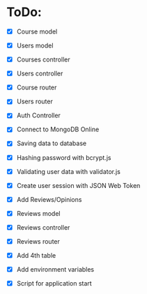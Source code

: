 # ToDo:

 

- [X] Course model

- [X] Users model

- [X] Courses controller

- [X] Users controller

- [X] Course router

- [X] Users router

- [X] Auth Controller

- [X] Connect to MongoDB Online

- [X] Saving data to database

- [X] Hashing password with bcrypt.js

- [X] Validating user data with validator.js

- [X] Create user session with JSON Web Token

- [X] Add Reviews/Opinions

- [X] Reviews model

- [X] Reviews controller

- [X] Reviews router

- [X] Add 4th table

- [X] Add environment variables

- [X] Script for application start
